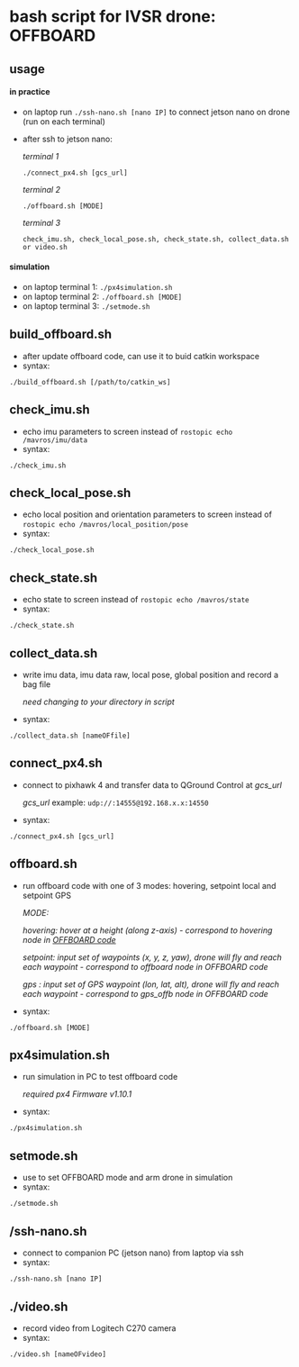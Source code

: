 # bash script for IVSR drone: OFFBOARD
## usage
#### in practice
- on laptop run `./ssh-nano.sh [nano IP]` to connect jetson nano on drone (run on each terminal)
- after ssh to jetson nano:
  
  *terminal 1*
  
  `./connect_px4.sh [gcs_url]`
  
  *terminal 2*
  
  `./offboard.sh [MODE]`
  
  *terminal 3*
  
  `check_imu.sh, check_local_pose.sh, check_state.sh, collect_data.sh or video.sh`

#### simulation
- on laptop terminal 1: `./px4simulation.sh`
- on laptop terminal 2: `./offboard.sh [MODE]`
- on laptop terminal 3: `./setmode.sh`

## build_offboard.sh
- after update offboard code, can use it to buid catkin workspace
- syntax:
```
./build_offboard.sh [/path/to/catkin_ws]
```
## check_imu.sh
- echo imu parameters to screen instead of `rostopic echo /mavros/imu/data`
- syntax:
```
./check_imu.sh
```
## check_local_pose.sh
- echo local position and orientation parameters to screen instead of `rostopic echo /mavros/local_position/pose`
- syntax:
```
./check_local_pose.sh
```
## check_state.sh
- echo state to screen instead of `rostopic echo /mavros/state`
- syntax:
```
./check_state.sh
```
## collect_data.sh
- write imu data, imu data raw, local pose, global position and record a bag file

  *need changing to your directory in script*
- syntax:
```
./collect_data.sh [nameOFfile]
```
## connect_px4.sh
- connect to pixhawk 4 and transfer data to QGround Control at *gcs_url*

  *gcs_url* example: `udp://:14555@192.168.x.x:14550`
- syntax:
```
./connect_px4.sh [gcs_url]
```
## offboard.sh
- run offboard code with one of 3 modes: hovering, setpoint local and setpoint GPS

  *MODE:*
  
  *hovering: hover at a height (along z-axis) - correspond to hovering node in [OFFBOARD code](https://github.com/congtranv/offboard)*
  
  *setpoint: input set of waypoints (x, y, z, yaw), drone will fly and reach each waypoint - correspond to offboard node in OFFBOARD code*
  
  *gps     : input set of GPS waypoint (lon, lat, alt), drone will fly and reach each waypoint - correspond to gps_offb node in OFFBOARD code*
  
- syntax:
```
./offboard.sh [MODE]
```
## px4simulation.sh
- run simulation in PC to test offboard code 

  *required px4 Firmware v1.10.1*
- syntax:
```
./px4simulation.sh
```
## setmode.sh
- use to set OFFBOARD mode and arm drone in simulation
- syntax:
```
./setmode.sh
```
## /ssh-nano.sh
- connect to companion PC (jetson nano) from laptop via ssh
- syntax:
```
./ssh-nano.sh [nano IP]
```
## ./video.sh
- record video from Logitech C270 camera
- syntax:
```
./video.sh [nameOFvideo]
```
